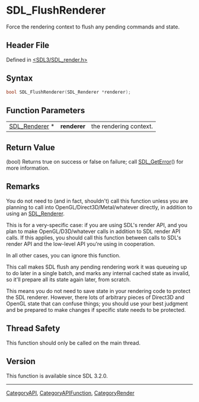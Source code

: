 # SDL_FlushRenderer

Force the rendering context to flush any pending commands and state.

## Header File

Defined in [<SDL3/SDL_render.h>](https://github.com/libsdl-org/SDL/blob/main/include/SDL3/SDL_render.h)

## Syntax

```c
bool SDL_FlushRenderer(SDL_Renderer *renderer);
```

## Function Parameters

|                                |              |                        |
| ------------------------------ | ------------ | ---------------------- |
| [SDL_Renderer](SDL_Renderer) * | **renderer** | the rendering context. |

## Return Value

(bool) Returns true on success or false on failure; call
[SDL_GetError](SDL_GetError)() for more information.

## Remarks

You do not need to (and in fact, shouldn't) call this function unless you
are planning to call into OpenGL/Direct3D/Metal/whatever directly, in
addition to using an [SDL_Renderer](SDL_Renderer).

This is for a very-specific case: if you are using SDL's render API, and
you plan to make OpenGL/D3D/whatever calls in addition to SDL render API
calls. If this applies, you should call this function between calls to
SDL's render API and the low-level API you're using in cooperation.

In all other cases, you can ignore this function.

This call makes SDL flush any pending rendering work it was queueing up to
do later in a single batch, and marks any internal cached state as invalid,
so it'll prepare all its state again later, from scratch.

This means you do not need to save state in your rendering code to protect
the SDL renderer. However, there lots of arbitrary pieces of Direct3D and
OpenGL state that can confuse things; you should use your best judgment and
be prepared to make changes if specific state needs to be protected.

## Thread Safety

This function should only be called on the main thread.

## Version

This function is available since SDL 3.2.0.





----
[CategoryAPI](CategoryAPI), [CategoryAPIFunction](CategoryAPIFunction), [CategoryRender](CategoryRender)

